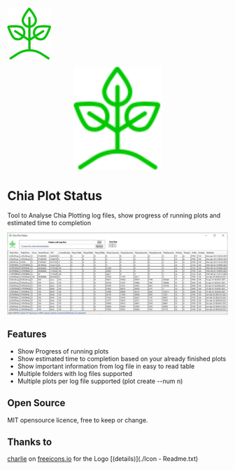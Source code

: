 ![Chia Plot Status Logo](./Icon%20-%20Color%20changed.jpg)

<p align="center">
  <img width="200" src="./Icon%20-%20Color%20changed.svg">
</p>


# Chia Plot Status

Tool to Analyse Chia Plotting log files, show progress of running plots and estimated time to completion

![Screenshot](./Screenshot.jpg)

## Features

 - Show Progress of running plots
 - Show estimated time to completion based on your already finished plots
 - Show important information from log file in easy to read table
 - Multiple folders with log files supported
 - Multiple plots per log file supported (plot create --num n)

## Open Source

MIT opensource licence, free to keep or change.

## Thanks to

[charlie](https://freeicons.io/profile/740) on [freeicons.io](https://freeicons.io) for the Logo [(details)](./Icon - Readme.txt)

